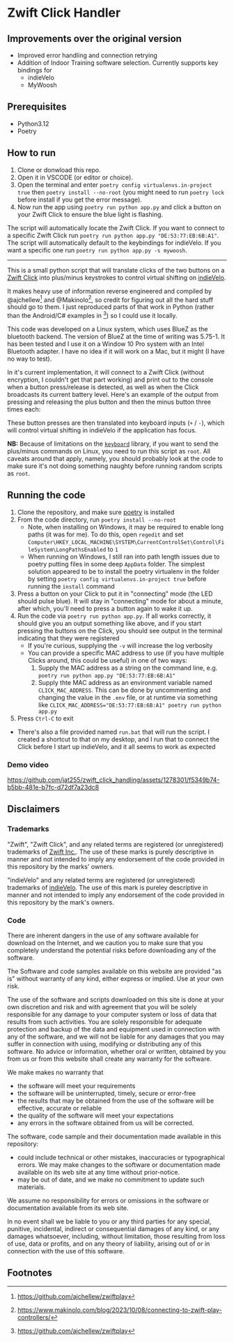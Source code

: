 # Zwift Click Handler

## Improvements over the original version
- Improved error handling and connection retrying
- Addition of Indoor Training software selection. Currently supports key bindings for
  - indieVelo
  - MyWoosh
## Prerequisites
- Python3.12
- Poetry
## How to run
1. Clone or donwload this repo.
2. Open it in VSCODE (or editor or choice).
3. Open the terminal and enter `poetry config virtualenvs.in-project true` then `poetry install --no-root` (you might need to run `poetry lock` before install if you get the error message).
4. Now run the app using `poetry run python app.py` and click a button on your Zwift Click to ensure the blue light is flashing.

The script will automatically locate the Zwift Click. If you want to connect to a specific Zwift Click run `poetry run python app.py "DE:53:77:EB:6B:A1"`.
The script will automatically default to the keybindings for indieVelo. If you want a specific one run `poetry run python app.py -s mywoosh`.
 
----------------------------

This is a small python script that will translate clicks of the two buttons on a 
[Zwift Click](https://us.zwift.com/products/zwift-click-virtual-shifter?variant=43859765297408) into
plus/minus keystrokes to control virtual shifting on [indieVelo](https://indievelo.com/).

It makes heavy use of information reverse engineered and compiled by @ajchellew[^1] and @Makinolo[^2], so
credit for figuring out all the hard stuff should go to them. I just reproduced parts of that work in
Python (rather than the Android/C# examples in [^1]) so I could use it locally.

This code was developed on a Linux system, which uses BlueZ as the bluetooth backend. The version of BlueZ at the time of writing was 5.75-1. It has been tested and I use it on a Window 10 Pro system with an Intel Bluetooth adapter. I have no idea if it will work on a Mac, but it might (I have no way to test).

In it's current implementation, it will connect to a Zwift Click (without encryption, I couldn't get that
part working) and print out to the console when a button press/release is detected, as well as when
the Click broadcasts its current battery level. Here's an example of the
output from pressing and releasing the plus button and then the minus button three times each:

These button presses are then translated into keyboard inputs (`+` / `-`), which will control virtual 
shifting in indieVelo if the application has focus.

**NB:** Because of limitations on the [`keyboard`](https://github.com/boppreh/keyboard/blob/master/keyboard/__init__.py#L90) library,
if you want to send the plus/minus commands on Linux, you need to run this script as `root`. All caveats
around that apply, namely, you should probably look at the code to make sure it's not doing something naughty
before running random scripts as `root`.

## Running the code

1. Clone the repository, and make sure [poetry](https://python-poetry.org) is installed
2. From the code directory, run `poetry install --no-root`
   - Note, when installing on Windows, it may be required to enable long paths (it was for me). To do this, open `regedit` and set `Computer\HKEY_LOCAL_MACHINE\SYSTEM\CurrentControlSet\Control\FileSystem\LongPathsEnabled` to `1`
   - When running on Windows, I still ran into path length issues due to poetry putting files in some deep `AppData` folder. The simplest solution appeared to be to install the poetry virtualenv in the folder by setting `poetry config virtualenvs.in-project true` before running the `install` command
3. Press a button on your Click to put it in "connecting" mode (the LED should pulse blue). It will stay in 
   "connecting" mode for about a minute, after which, you'll need to press a button again to wake it up.
4. Run the code via `poetry run python app.py`. If all works correctly, it should give you an output something like above, and
   if you start pressing the buttons on the Click, you should see output in the terminal indicating that they were registered
   - If you're curious, supplying the `-v` will increase the log verbosity
   - You can provide a specific MAC address to use (if you have multiple Clicks around, this could be useful) in one of two ways:
     1. Supply the MAC address as a string on the command line, e.g. `poetry run python app.py "DE:53:77:EB:6B:A1"`
     2. Supply thte MAC address as an environment variable named    
        `CLICK_MAC_ADDRESS`. This can be done by uncommenting and 
        changing the value in the `.env` file, or at runtime via 
        something like `CLICK_MAC_ADDRESS="DE:53:77:EB:6B:A1" poetry run python app.py`
5. Press `Ctrl-C` to exit

- There's also a file provided named `run.bat` that will run the script. I created a shortcut to that on my desktop,
  and I run that to connect the Click before I start up indieVelo, and it all seems to work as expected

### Demo video

https://github.com/jat255/zwift_click_handling/assets/1278301/f5349b74-b5bb-481e-b7fc-d72df7a23dc8

## Disclaimers

### Trademarks

"Zwift", "Zwift Click", and any related terms are registered (or unregistered) trademarks of [Zwift Inc.](https://zwift.com). The use of these marks is purely descriptive in manner and not intended to imply any endorsement of the code provided in this repository by the marks' owners.

"indieVelo" and any related terms are registered (or unregistered) trademarks of [indieVelo](https://indievelo.com/about/). The use of this mark is pureley descriptive in manner and not intended to imply any endorsement of the code provided in this repository by the mark's owners.

### Code

There are inherent dangers in the use of any software available for download on the Internet, and we caution you to make sure that you completely understand the potential risks before downloading any of the software.

The Software and code samples available on this website are provided "as is" without warranty of any kind, either express or implied. Use at your own risk.

The use of the software and scripts downloaded on this site is done at your own discretion and risk and with agreement that you will be solely responsible for any damage to your computer system or loss of data that results from such activities. You are solely responsible for adequate protection and backup of the data and equipment used in connection with any of the software, and we will not be liable for any damages that you may suffer in connection with using, modifying or distributing any of this software. No advice or information, whether oral or written, obtained by you from us or from this website shall create any warranty for the software.

We make makes no warranty that

- the software will meet your requirements
- the software will be uninterrupted, timely, secure or error-free
- the results that may be obtained from the use of the software will be effective, accurate or reliable
- the quality of the software will meet your expectations
- any errors in the software obtained from us will be corrected.

The software, code sample and their documentation made available in this repository:

- could include technical or other mistakes, inaccuracies or typographical errors. We may make changes to the software or documentation made available on its web site at any time without prior-notice.
- may be out of date, and we make no commitment to update such materials.

We assume no responsibility for errors or omissions in the software or documentation available from its web site.

In no event shall we be liable to you or any third parties for any special, punitive, incidental, indirect or consequential damages of any kind, or any damages whatsoever, including, without limitation, those resulting from loss of use, data or profits, and on any theory of liability, arising out of or in connection with the use of this software.

## Footnotes

[^1]: https://github.com/ajchellew/zwiftplay
[^2]: https://www.makinolo.com/blog/2023/10/08/connecting-to-zwift-play-controllers/
